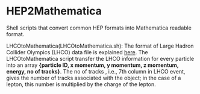 # HEP2Mathematica
Shell scripts that convert common HEP formats into Mathematica readable format.

LHCOtoMathematica(LHCOtoMathematica.sh):
The format of Large Hadron Collider Olympics (LHCO) data file is explained [here](http://madgraph.phys.ucl.ac.be/Manual/lhco.html). The LHCOtoMathematica script transfer the LHCO information for every particle into an array **{particle ID, x momentum, y momentum, z momentum, energy, no of tracks}**. The no of tracks , i.e., 7th column in LHCO event, gives the number of tracks associated with the object; in the case of a lepton, this number is multiplied by the charge of the lepton.  
